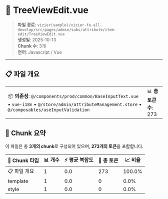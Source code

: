 # 📄 TreeViewEdit.vue

> **파일 경로**: `vizier(sample)/vizier-fe-all-develop/src/pages/admin/subs/attribute/item-edit/TreeViewEdit.vue`  
> **생성일**: 2025-10-13  
> **Chunk 수**: 3개  
> **언어**: Javascript / Vue
---





## 📋 파일 개요

| | |
|--|--|
| 📦 **의존성**: `@/components/prod/common/BaseInputText.vue` • `vue-i18n` • `@/store/admin/attributeManagement.store` • `@/composables/useInputValidation` | 📊 **총 토큰 수**: 273 |






## 🧩 Chunk 요약

이 파일은 총 **3개의 chunk**로 구성되어 있으며, **273개의 토큰**을 포함합니다.

| 🧩 Chunk 타입 | 📊 개수 | ⚡ 평균 복잡도 | 📝 총 토큰 | 📈 비율 |
|---------------|--------|-------------|----------|--------|
| 📋 파일 개요 | 1 | 0.0 | 273 | 100.0% |
| template | 1 | 0.0 | 0 | 0.0% |
| style | 1 | 0.0 | 0 | 0.0% |

